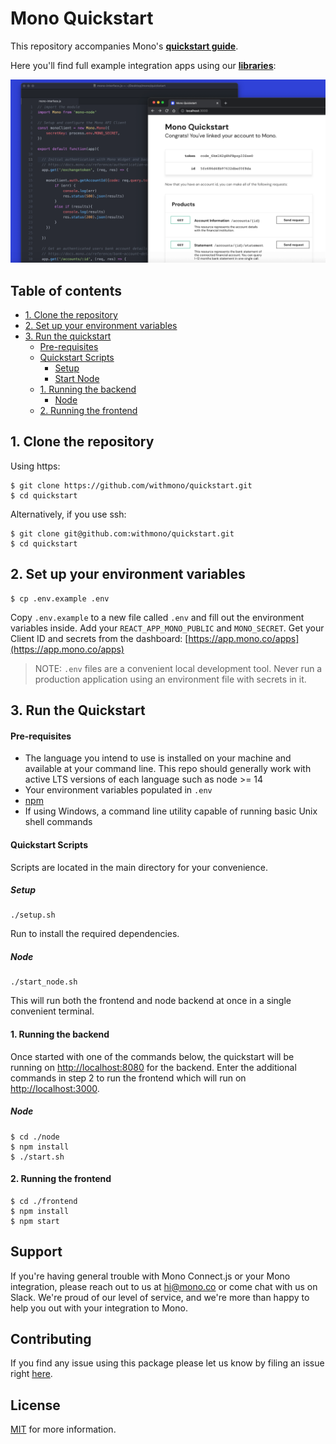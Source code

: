 # Mono Quickstart

This repository accompanies Mono's [**quickstart guide**]().

Here you'll find full example integration apps using our [**libraries**](https://docs.mono.co/docs/overview):

![Mono quickstart app](/assets/quickstart_hero.png)

## Table of contents

<!-- toc -->

- [1. Clone the repository](#1-clone-the-repository)
- [2. Set up your environment variables](#2-set-up-your-environment-variables)
- [3. Run the quickstart](#3-run-the-quickstart)
    - [Pre-requisites](#pre-requisites)
    - [Quickstart Scripts](#quickstart-scripts)
      - [Setup](#scripts-setup)
      - [Start Node](#scripts-start-node)
    - [1. Running the backend](#1-running-the-backend)
      - [Node](#node)
    - [2. Running the frontend](#2-running-the-frontend)

<!-- tocstop -->

## <a name="1-clone-the-repository"></a> 1. Clone the repository

Using https:

```
$ git clone https://github.com/withmono/quickstart.git
$ cd quickstart
```

Alternatively, if you use ssh:

```
$ git clone git@github.com:withmono/quickstart.git
$ cd quickstart
```

## <a name="2-set-up-your-environment-variables"></a> 2. Set up your environment variables

```
$ cp .env.example .env
```

Copy `.env.example` to a new file called `.env` and fill out the environment variables inside. Add your `REACT_APP_MONO_PUBLIC` and `MONO_SECRET`. Get your Client ID and secrets from
the dashboard: [https://app.mono.co/apps](https://app.mono.co/apps)

> NOTE: `.env` files are a convenient local development tool. Never run a production application
> using an environment file with secrets in it.

## <a name="3-run-the-quickstart"></a> 3. Run the Quickstart

#### <a name="pre-requisites"></a> Pre-requisites

- The language you intend to use is installed on your machine and available at your command line.
  This repo should generally work with active LTS versions of each language such as node >= 14
- Your environment variables populated in `.env`
- [npm](https://www.npmjs.com/get-npm)
- If using Windows, a command line utility capable of running basic Unix shell commands

#### <a name="quickstart-scripts"></a> Quickstart Scripts

Scripts are located in the main directory for your convenience.

##### <a name="scripts-setup"></a> Setup

```
./setup.sh
```

Run to install the required dependencies.

##### <a name="scripts-start-node"></a> Node

```
./start_node.sh
```
This will run both the frontend and node backend at once in a single convenient terminal.

#### <a name="1-running-the-backend"></a> 1. Running the backend

Once started with one of the commands below, the quickstart will be running on [http://localhost:8080](http://localhost:8080) for the backend. Enter the additional commands in step 2 to run the frontend which will run on [http://localhost:3000](http://localhost:3000).

##### <a name="node"></a> Node

```
$ cd ./node
$ npm install
$ ./start.sh
```

#### <a name="2-running-the-frontend"></a> 2. Running the frontend

```
$ cd ./frontend
$ npm install
$ npm start

```

## Support
If you're having general trouble with Mono Connect.js or your Mono integration, please reach out to us at <hi@mono.co> or come chat with us on Slack. We're proud of our level of service, and we're more than happy to help you out with your integration to Mono.

## Contributing

If you find any issue using this package please let us know by filing an issue right [here](https://github.com/withmono/quickstart/issues).

## License

[MIT](https://github.com/withmono/quickstart/tree/main/LICENSE) for more information.
